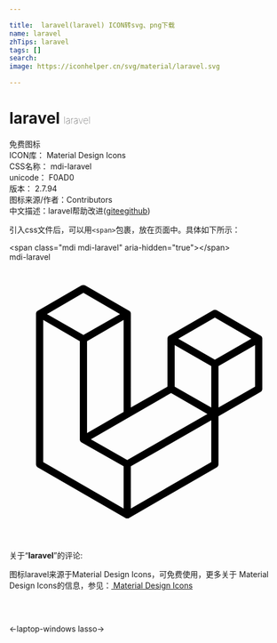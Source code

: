 ```yaml
---

title:  laravel(laravel) ICON转svg、png下载
name: laravel
zhTips: laravel
tags: []
search: 
image: https://iconhelper.cn/svg/material/laravel.svg

---
```


# laravel  <small style="font-size: 60%;font-weight: 100">laravel</small>


<div class="detail-page">
<p>
<span><span class="badge-success badge">免费图标</span> </span>
<br/>
<span>
ICON库：
<span class="badge-secondary badge">Material Design Icons</span> 
</span>
<br/>
<span>
CSS名称：
<span class="badge-secondary badge">mdi-laravel</span> 
</span>
<br/>
<span>
unicode：
<span class="badge-secondary badge">F0AD0</span> 
<copy-btn content='F0AD0' btn-title=""></copy-btn>
<copy-btn :content='String.fromCodePoint(parseInt("F0AD0", 16))' btn-title="复制U"></copy-btn>
</span>
<br/>
<span>
版本：
<span class="badge-secondary badge">2.7.94</span> 
</span>
<br/>
<span>图标来源/作者：<span class="badge-light badge">Contributors</span></span> 
<br/>
<span class="zh-detail">中文描述：<span class="badge-primary badge">laravel</span><span class="help-link"><span>帮助改进</span>(<a href="https://gitee.com/liuwave/icon-helper/edit/master/json/material/laravel.json" target="_blank" rel="noopener noreferrer">gitee</a><a href="https://github.com/liuwave/icon-helper/edit/master/json/material/laravel.json" target="_blank" rel="noopener noreferrer">github</a></span>)</span><br/>
</p>
</div>
<div class="alert alert-dark">
  <i class="mdi mdi-laravel mdi-48px"></i>
  <i class="mdi mdi-laravel mdi-36px"></i>
  <i class="mdi mdi-laravel mdi-24px"></i>
  <i class="mdi mdi-laravel mdi-18px"></i>
</div>
<div>
  <p>引入css文件后，可以用<code>&lt;span&gt;</code>包裹，放在页面中。具体如下所示：    
  </p>
  <div class="alert alert-primary" style="font-size: 14px">
    &lt;span class="mdi mdi-laravel" aria-hidden="true"&gt;&lt;/span&gt;
    <copy-btn content='<span class="mdi mdi-laravel" aria-hidden="true"></span>'></copy-btn>
  </div>
  <div class="alert alert-secondary">
    <i class="mdi mdi-laravel"
    style="font-size: 24px"
    aria-hidden="true"></i> mdi-laravel
    <copy-btn content="mdi-laravel" btn-title="复制图标名称"></copy-btn>
  </div>
</div>
<div id="svg" class="svg-wrap">
<svg xmlns="http://www.w3.org/2000/svg" viewBox="0 0 24 24"><path d="M21.7 6.53C21.71 6.55 21.71 6.58 21.71 6.61V10.9C21.71 11 21.65 11.12 21.56 11.17L17.95 13.25V17.36C17.95 17.47 17.9 17.57 17.8 17.63L10.28 21.96C10.26 21.97 10.24 22 10.22 22L10.2 22C10.15 22 10.09 22 10.04 22C10.03 22 10 22 10 22C10 22 10 21.97 9.96 21.96L2.44 17.63C2.35 17.58 2.29 17.47 2.29 17.36V4.5C2.29 4.45 2.29 4.42 2.3 4.4C2.3 4.39 2.31 4.38 2.31 4.37C2.31 4.35 2.32 4.34 2.33 4.32C2.33 4.31 2.34 4.3 2.35 4.29C2.36 4.28 2.37 4.27 2.38 4.26C2.39 4.25 2.4 4.24 2.41 4.23C2.42 4.22 2.43 4.21 2.44 4.21L6.2 2.04C6.3 2 6.42 2 6.5 2.04L10.28 4.21H10.28C10.29 4.22 10.3 4.22 10.31 4.23C10.32 4.24 10.33 4.25 10.34 4.26C10.35 4.27 10.36 4.28 10.37 4.29C10.38 4.3 10.39 4.31 10.39 4.32C10.4 4.34 10.41 4.35 10.41 4.37C10.41 4.38 10.42 4.39 10.42 4.4C10.43 4.43 10.43 4.45 10.43 4.5V12.5L13.57 10.72V6.61C13.57 6.58 13.57 6.55 13.58 6.53L13.59 6.5C13.59 6.5 13.6 6.47 13.61 6.45C13.61 6.44 13.62 6.43 13.63 6.42C13.64 6.41 13.65 6.4 13.66 6.39C13.67 6.38 13.68 6.37 13.69 6.36C13.7 6.35 13.71 6.34 13.72 6.34L17.5 4.17C17.58 4.11 17.7 4.11 17.8 4.17L21.56 6.34C21.57 6.34 21.58 6.35 21.59 6.36L21.62 6.39C21.63 6.4 21.64 6.41 21.65 6.42C21.66 6.43 21.66 6.44 21.67 6.45C21.68 6.47 21.68 6.5 21.69 6.5C21.7 6.5 21.7 6.5 21.7 6.53M21.09 10.72V7.15L17.95 8.95V12.5L21.09 10.72M17.33 17.18V13.6L10.43 17.54V21.15L17.33 17.18M2.91 5V17.18L9.81 21.15V17.54L6.21 15.5L6.2 15.5L6.2 15.5C6.19 15.5 6.18 15.5 6.17 15.47C6.16 15.47 6.15 15.46 6.14 15.45V15.45C6.13 15.44 6.12 15.43 6.11 15.42C6.1 15.41 6.1 15.4 6.09 15.39V15.39C6.08 15.37 6.08 15.36 6.07 15.35C6.07 15.33 6.06 15.32 6.06 15.31C6.05 15.3 6.05 15.28 6.05 15.27C6.05 15.25 6.05 15.24 6.05 15.23V6.82L2.91 5M6.36 2.68L3.23 4.5L6.36 6.28L9.5 4.5L6.36 2.68M9.81 12.88V5L6.67 6.82V14.69L9.81 12.88M17.64 4.8L14.5 6.61L17.64 8.41L20.77 6.61L17.64 4.8M17.33 8.95L14.19 7.15V10.72L17.33 12.5V8.95M10.12 17L17 13.06L13.88 11.26L7 15.23L10.12 17Z" /></svg>
</div>
<detail full-name='mdi-laravel'></detail>
<div class="icon-detail__container">
<p>关于“<b>laravel</b>”的评论:</p>
</div>
<Vssue title="关于“laravel”的评论" />    
<div><p>图标laravel来源于Material Design Icons，可免费使用，更多关于 Material Design Icons的信息，参见：<a target="_blank" href="https://iconhelper.cn/material.html"> Material Design Icons</a>
</p></div>

<div style="padding:2rem 0 " class="page-nav"><p class="inner"><span class="prev">←<router-link to="/icon/laptop-windows.html">laptop-windows</router-link></span> <span class="next"><router-link to="/icon/lasso.html">lasso</router-link>→</span></p></div>

